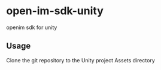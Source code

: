 # open-im-sdk-unity

openim sdk for unity

## Usage

Clone the git repository to the Unity project Assets directory

